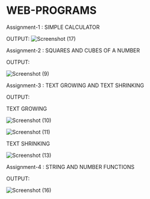 # WEB-PROGRAMS

Assignment-1 : SIMPLE CALCULATOR

OUTPUT:
![Screenshot (17)](https://github.com/Patilapeksha/WEB-PROGRAMS/assets/136415491/77c8765e-b304-4793-8546-009d2a2fa5ea)


Assignment-2 : SQUARES AND CUBES OF A NUMBER

OUTPUT:

![Screenshot (9)](https://github.com/AnushaPShet/WEB-TECHNOLOGY/assets/119748994/043a73fe-f861-41d0-a781-e90293477d73)


Assignment-3 : TEXT GROWING AND TEXT SHRINKING

OUTPUT:

TEXT GROWING

![Screenshot (10)](https://github.com/AnushaPShet/WEB-TECHNOLOGY/assets/119748994/ea2363ff-2972-408f-9546-0a88d09db171)

![Screenshot (11)](https://github.com/AnushaPShet/WEB-TECHNOLOGY/assets/119748994/bfb9d62f-76d9-49d5-a2fd-5749de4509c5)

TEXT SHRINKING

![Screenshot (13)](https://github.com/AnushaPShet/WEB-TECHNOLOGY/assets/119748994/4e13b500-4f05-4c88-980c-c306299dc8ec)


Assignment-4 : STRING AND NUMBER FUNCTIONS

OUTPUT:

![Screenshot (16)](https://github.com/AnushaPShet/WEB-TECHNOLOGY/assets/119748994/20d60f6d-d262-4802-92df-eade7fd09b41)







